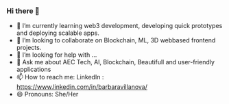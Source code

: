 ### Hi there 👋

<!--
**babivillanova/babivillanova** is a ✨ _special_ ✨ repository because its `README.md` (this file) appears on your GitHub profile. -->


- 🌱 I’m currently learning web3 development, developing quick prototypes and deploying scalable apps.
- 👯 I’m looking to collaborate on Blockchain, ML, 3D webbased frontend projects.
- 🤔 I’m looking for help with ...
- 💬 Ask me about AEC Tech, AI, Blockchain, Beautifull and user-friendly applications
- 📫 How to reach me: LinkedIn : https://www.linkedin.com/in/barbaravillanova/
- 😄 Pronouns: She/Her
